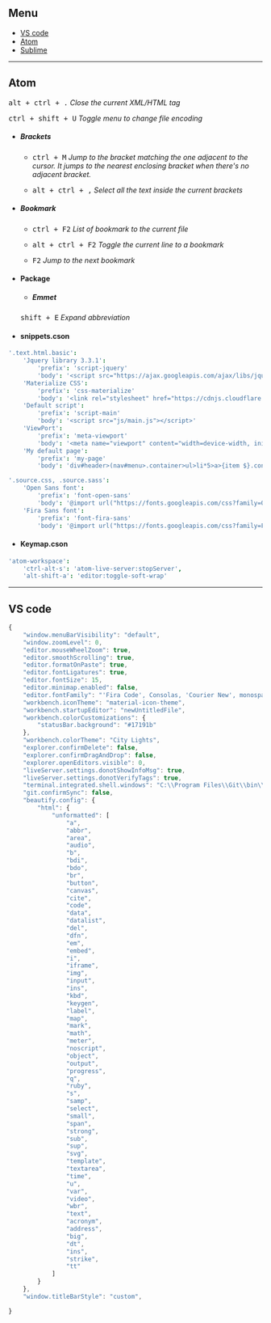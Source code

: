 ## Menu
- [VS code](#vs-code)
- [Atom](#Atom)
- [Sublime]()

----------

## Atom
<kbd>alt + ctrl + .</kbd> *Close the current XML/HTML tag*

<kbd>ctrl + shift + U</kbd> *Toggle menu to change file encoding*

- ##### Brackets
    - <kbd>ctrl + M</kbd> *Jump to the bracket matching the one adjacent to the cursor. It jumps to the nearest enclosing bracket when there's no adjacent bracket.*

    - <kbd>alt + ctrl + ,</kbd> *Select all the text inside the current brackets*


- ##### Bookmark
    - <kbd>ctrl + F2</kbd> *List of bookmark to the current file*

    - <kbd>alt + ctrl + F2</kbd> *Toggle the current line to a bookmark*

    - <kbd>F2</kbd> *Jump to the next bookmark*

- #### Package
    - ##### Emmet
    <kbd>shift + E</kbd> *Expand abbreviation*

- #### snippets.cson

```cson
'.text.html.basic':
    'Jquery library 3.3.1':
        'prefix': 'script-jquery'
        'body': '<script src="https://ajax.googleapis.com/ajax/libs/jquery/3.3.1/jquery.min.js"></script>'
    'Materialize CSS':
        'prefix': 'css-materialize'
        'body': '<link rel="stylesheet" href="https://cdnjs.cloudflare.com/ajax/libs/materialize/1.0.0-beta/css/materialize.min.css">'
    'Default script':
        'prefix': 'script-main'
        'body': '<script src="js/main.js"></script>'
    'ViewPort':
        'prefix': 'meta-viewport'
        'body': '<meta name="viewport" content="width=device-width, initial-scale=1.0">'
    'My default page':
        'prefix': 'my-page'
        'body': 'div#header>(nav#menu>.container>ul>li*5>a>{item $}.container)'

'.source.css, .source.sass':
    'Open Sans font':
        'prefix': 'font-open-sans'
        'body': '@import url("https://fonts.googleapis.com/css?family=Open+Sans:400,400i,600,700");'
    'Fira Sans font':
        'prefix': 'font-fira-sans'
        'body': '@import url("https://fonts.googleapis.com/css?family=Fira+Sans:400,400i,600,700");'
```

- #### Keymap.cson
```cson
'atom-workspace':
    'ctrl-alt-s': 'atom-live-server:stopServer',
    'alt-shift-a': 'editor:toggle-soft-wrap'
```

----------

## VS code

```typescript
{
    "window.menuBarVisibility": "default",
    "window.zoomLevel": 0,
    "editor.mouseWheelZoom": true,
    "editor.smoothScrolling": true,
    "editor.formatOnPaste": true,
    "editor.fontLigatures": true,
    "editor.fontSize": 15,
    "editor.minimap.enabled": false,
    "editor.fontFamily": "'Fira Code', Consolas, 'Courier New', monospace",
    "workbench.iconTheme": "material-icon-theme",
    "workbench.startupEditor": "newUntitledFile",
    "workbench.colorCustomizations": {
        "statusBar.background": "#17191b"
    },
    "workbench.colorTheme": "City Lights",
    "explorer.confirmDelete": false,
    "explorer.confirmDragAndDrop": false,
    "explorer.openEditors.visible": 0,
    "liveServer.settings.donotShowInfoMsg": true,
    "liveServer.settings.donotVerifyTags": true,
    "terminal.integrated.shell.windows": "C:\\Program Files\\Git\\bin\\bash.exe",
    "git.confirmSync": false,
    "beautify.config": {
        "html": {
            "unformatted": [
                "a",
                "abbr",
                "area",
                "audio",
                "b",
                "bdi",
                "bdo",
                "br",
                "button",
                "canvas",
                "cite",
                "code",
                "data",
                "datalist",
                "del",
                "dfn",
                "em",
                "embed",
                "i",
                "iframe",
                "img",
                "input",
                "ins",
                "kbd",
                "keygen",
                "label",
                "map",
                "mark",
                "math",
                "meter",
                "noscript",
                "object",
                "output",
                "progress",
                "q",
                "ruby",
                "s",
                "samp",
                "select",
                "small",
                "span",
                "strong",
                "sub",
                "sup",
                "svg",
                "template",
                "textarea",
                "time",
                "u",
                "var",
                "video",
                "wbr",
                "text",
                "acronym",
                "address",
                "big",
                "dt",
                "ins",
                "strike",
                "tt"
            ]
        }
    },
    "window.titleBarStyle": "custom",

}
```
